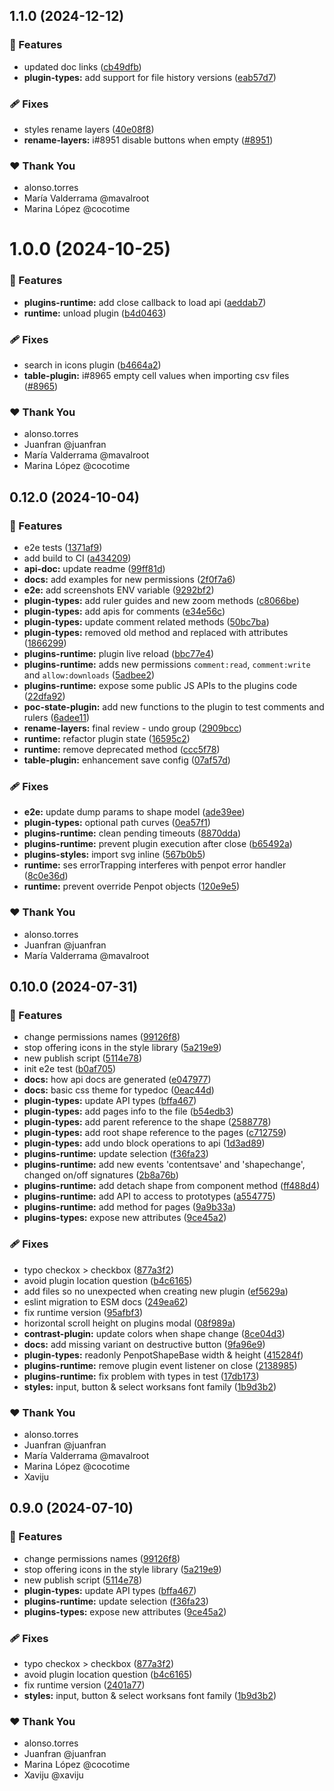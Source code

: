 ## 1.1.0 (2024-12-12)


### 🚀 Features

- updated doc links ([cb49dfb](https://github.com/penpot/penpot-plugins/commit/cb49dfb))
- **plugin-types:** add support for file history versions ([eab57d7](https://github.com/penpot/penpot-plugins/commit/eab57d7))

### 🩹 Fixes

- styles rename layers ([40e08f8](https://github.com/penpot/penpot-plugins/commit/40e08f8))
- **rename-layers:** i#8951 disable buttons when empty ([#8951](https://github.com/penpot/penpot-plugins/issues/8951))

### ❤️  Thank You

- alonso.torres
- María Valderrama @mavalroot
- Marina López @cocotime

# 1.0.0 (2024-10-25)


### 🚀 Features

- **plugins-runtime:** add close callback to load api ([aeddab7](https://github.com/penpot/penpot-plugins/commit/aeddab7))
- **runtime:** unload plugin ([b4d0463](https://github.com/penpot/penpot-plugins/commit/b4d0463))

### 🩹 Fixes

- search in icons plugin ([b4664a2](https://github.com/penpot/penpot-plugins/commit/b4664a2))
- **table-plugin:** i#8965 empty cell values when importing csv files ([#8965](https://github.com/penpot/penpot-plugins/issues/8965))

### ❤️  Thank You

- alonso.torres
- Juanfran @juanfran
- María Valderrama @mavalroot
- Marina López @cocotime

## 0.12.0 (2024-10-04)


### 🚀 Features

- e2e tests ([1371af9](https://github.com/penpot/penpot-plugins/commit/1371af9))
- add build to CI ([a434209](https://github.com/penpot/penpot-plugins/commit/a434209))
- **api-doc:** update readme ([99ff81d](https://github.com/penpot/penpot-plugins/commit/99ff81d))
- **docs:** add examples for new permissions ([2f0f7a6](https://github.com/penpot/penpot-plugins/commit/2f0f7a6))
- **e2e:** add screenshots ENV variable ([9292bf2](https://github.com/penpot/penpot-plugins/commit/9292bf2))
- **plugin-types:** add ruler guides and new zoom methods ([c8066be](https://github.com/penpot/penpot-plugins/commit/c8066be))
- **plugin-types:** add apis for comments ([e34e56c](https://github.com/penpot/penpot-plugins/commit/e34e56c))
- **plugin-types:** update comment related methods ([50bc7ba](https://github.com/penpot/penpot-plugins/commit/50bc7ba))
- **plugin-types:** removed old method and replaced with attributes ([1866299](https://github.com/penpot/penpot-plugins/commit/1866299))
- **plugins-runtime:** plugin live reload ([bbc77e4](https://github.com/penpot/penpot-plugins/commit/bbc77e4))
- **plugins-runtime:** adds new permissions `comment:read`, `comment:write` and `allow:downloads` ([5adbee2](https://github.com/penpot/penpot-plugins/commit/5adbee2))
- **plugins-runtime:** expose some public JS APIs to the plugins code ([22dfa92](https://github.com/penpot/penpot-plugins/commit/22dfa92))
- **poc-state-plugin:** add new functions to the plugin to test comments and rulers ([6adee11](https://github.com/penpot/penpot-plugins/commit/6adee11))
- **rename-layers:** final review - undo group ([2909bcc](https://github.com/penpot/penpot-plugins/commit/2909bcc))
- **runtime:** refactor plugin state ([16595c2](https://github.com/penpot/penpot-plugins/commit/16595c2))
- **runtime:** remove deprecated  method ([ccc5f78](https://github.com/penpot/penpot-plugins/commit/ccc5f78))
- **table-plugin:** enhancement save config ([07af57d](https://github.com/penpot/penpot-plugins/commit/07af57d))

### 🩹 Fixes

- **e2e:** update dump params to shape model ([ade39ee](https://github.com/penpot/penpot-plugins/commit/ade39ee))
- **plugin-types:** optional path curves ([0ea57f1](https://github.com/penpot/penpot-plugins/commit/0ea57f1))
- **plugins-runtime:** clean pending timeouts ([8870dda](https://github.com/penpot/penpot-plugins/commit/8870dda))
- **plugins-runtime:** prevent plugin execution after close ([b65492a](https://github.com/penpot/penpot-plugins/commit/b65492a))
- **plugins-styles:** import svg inline ([567b0b5](https://github.com/penpot/penpot-plugins/commit/567b0b5))
- **runtime:** ses errorTrapping interferes with penpot error handler ([8c0e36d](https://github.com/penpot/penpot-plugins/commit/8c0e36d))
- **runtime:** prevent override Penpot objects ([120e9e5](https://github.com/penpot/penpot-plugins/commit/120e9e5))

### ❤️  Thank You

- alonso.torres
- Juanfran @juanfran
- María Valderrama @mavalroot

## 0.10.0 (2024-07-31)


### 🚀 Features

- change permissions names ([99126f8](https://github.com/penpot/penpot-plugins/commit/99126f8))
- stop offering icons in the style library ([5a219e9](https://github.com/penpot/penpot-plugins/commit/5a219e9))
- new publish script ([5114e78](https://github.com/penpot/penpot-plugins/commit/5114e78))
- init e2e test ([b0af705](https://github.com/penpot/penpot-plugins/commit/b0af705))
- **docs:** how api docs are generated ([e047977](https://github.com/penpot/penpot-plugins/commit/e047977))
- **docs:** basic css theme for typedoc ([0eac44d](https://github.com/penpot/penpot-plugins/commit/0eac44d))
- **plugin-types:** update API types ([bffa467](https://github.com/penpot/penpot-plugins/commit/bffa467))
- **plugin-types:** add pages info to the file ([b54edb3](https://github.com/penpot/penpot-plugins/commit/b54edb3))
- **plugin-types:** add parent reference to the shape ([2588778](https://github.com/penpot/penpot-plugins/commit/2588778))
- **plugin-types:** add root shape reference to the pages ([c712759](https://github.com/penpot/penpot-plugins/commit/c712759))
- **plugin-types:** add undo block operations to api ([1d3ad89](https://github.com/penpot/penpot-plugins/commit/1d3ad89))
- **plugins-runtime:** update selection ([f36fa23](https://github.com/penpot/penpot-plugins/commit/f36fa23))
- **plugins-runtime:** add new events 'contentsave' and 'shapechange', changed on/off signatures ([2b8a76b](https://github.com/penpot/penpot-plugins/commit/2b8a76b))
- **plugins-runtime:** add detach shape from component method ([ff488d4](https://github.com/penpot/penpot-plugins/commit/ff488d4))
- **plugins-runtime:** add API to access to prototypes ([a554775](https://github.com/penpot/penpot-plugins/commit/a554775))
- **plugins-runtime:** add method for pages ([9a9b33a](https://github.com/penpot/penpot-plugins/commit/9a9b33a))
- **plugins-types:** expose new attributes ([9ce45a2](https://github.com/penpot/penpot-plugins/commit/9ce45a2))

### 🩹 Fixes

- typo checkox > checkbox ([877a3f2](https://github.com/penpot/penpot-plugins/commit/877a3f2))
- avoid plugin location question ([b4c6165](https://github.com/penpot/penpot-plugins/commit/b4c6165))
- add files so no unexpected when creating new plugin ([ef5629a](https://github.com/penpot/penpot-plugins/commit/ef5629a))
- eslint migration to ESM docs ([249ea62](https://github.com/penpot/penpot-plugins/commit/249ea62))
- fix runtime version ([95afbf3](https://github.com/penpot/penpot-plugins/commit/95afbf3))
- horizontal scroll height on plugins modal ([08f989a](https://github.com/penpot/penpot-plugins/commit/08f989a))
- **contrast-plugin:** update colors when shape change ([8ce04d3](https://github.com/penpot/penpot-plugins/commit/8ce04d3))
- **docs:** add missing variant on destructive button ([9fa96e9](https://github.com/penpot/penpot-plugins/commit/9fa96e9))
- **plugin-types:** readonly PenpotShapeBase width & height ([415284f](https://github.com/penpot/penpot-plugins/commit/415284f))
- **plugins-runtime:** remove plugin event listener on close ([2138985](https://github.com/penpot/penpot-plugins/commit/2138985))
- **plugins-runtime:** fix problem with types in test ([17db173](https://github.com/penpot/penpot-plugins/commit/17db173))
- **styles:** input, button & select worksans font family ([1b9d3b2](https://github.com/penpot/penpot-plugins/commit/1b9d3b2))

### ❤️  Thank You

- alonso.torres
- Juanfran @juanfran
- María Valderrama @mavalroot
- Marina López @cocotime
- Xaviju

## 0.9.0 (2024-07-10)

### 🚀 Features

- change permissions names ([99126f8](https://github.com/penpot/penpot-plugins/commit/99126f8))
- stop offering icons in the style library ([5a219e9](https://github.com/penpot/penpot-plugins/commit/5a219e9))
- new publish script ([5114e78](https://github.com/penpot/penpot-plugins/commit/5114e78))
- **plugin-types:** update API types ([bffa467](https://github.com/penpot/penpot-plugins/commit/bffa467))
- **plugins-runtime:** update selection ([f36fa23](https://github.com/penpot/penpot-plugins/commit/f36fa23))
- **plugins-types:** expose new attributes ([9ce45a2](https://github.com/penpot/penpot-plugins/commit/9ce45a2))

### 🩹 Fixes

- typo checkox > checkbox ([877a3f2](https://github.com/penpot/penpot-plugins/commit/877a3f2))
- avoid plugin location question ([b4c6165](https://github.com/penpot/penpot-plugins/commit/b4c6165))
- fix runtime version ([2401a77](https://github.com/penpot/penpot-plugins/commit/2401a77))
- **styles:** input, button & select worksans font family ([1b9d3b2](https://github.com/penpot/penpot-plugins/commit/1b9d3b2))

### ❤️ Thank You

- alonso.torres
- Juanfran @juanfran
- Marina López @cocotime
- Xaviju @xaviju
